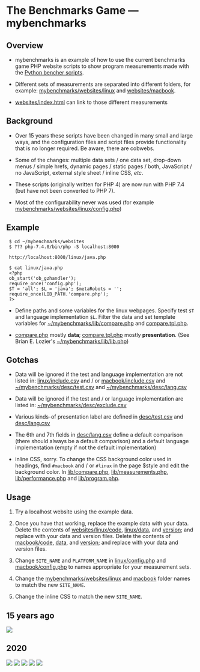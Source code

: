 The Benchmarks Game — mybenchmarks
==================================

Overview
--------
* mybenchmarks is an example of how to use the current benchmarks game PHP website scripts to show program measurements made with the [Python bencher scripts](../bencher).

* Different sets of measurements are separated into different folders, for example: [mybenchmarks/websites/linux](websites/linux) and [websites/macbook](websites/macbook).

* [websites/index.html](websites/index.html) can link to those different measurements
   
Background
----------
* Over 15 years these scripts have been changed in many small and large ways, and the configuration files and script files provide functionality that is no longer required. Be aware, there are cobwebs.

* Some of the changes: multiple data sets / one data set,  drop-down menus / simple hrefs, dynamic pages / static pages / both, JavaScript / no JavaScript, external style sheet / inline CSS, *etc*.

* These scripts (originally written for PHP 4) are now run with PHP 7.4 (but have not been converted to PHP 7).

* Most of the configurability never was used (for example [mybenchmarks/websites/linux/config.php](websites/linux/config.php)) 

Example
-------
```
 $ cd ~/mybenchmarks/websites
 $ ??? php-7.4.0/bin/php -S localhost:8000

 http://localhost:8000/linux/java.php

 $ cat linux/java.php
 <?php
 ob_start('ob_gzhandler');
 require_once('config.php');
 $T = 'all'; $L = 'java'; $metaRobots = '';
 require_once(LIB_PATH.'compare.php');
 ?>
```

* Define paths and some variables for the linux webpages. Specify test `$T` and language implementation `$L`. Filter the data and set template variables for [~/mybenchmarks/lib/compare.php](lib/compare.php) and [compare.tpl.php](lib/compare.tpl.php).

* [compare.php](lib/compare.php) mostly **data**; [compare.tpl.php](lib/compare.tpl.php) mostly **presentation**. (See Brian E. Lozier's [~/mybenchmarks/lib/lib.php](lib/lib.php))


Gotchas
-------
* Data will be ignored if the test and language implementation are not listed in: [linux/include.csv](websites/linux/include.csv) and / or [macbook/include.csv](websites/macbook/include.csv) and [~/mybenchmarks/desc/test.csv](desc/test.csv) and [~/mybenchmarks/desc/lang.csv](desc/lang.csv)
       
* Data will be ignored if the test and / or language implementation are listed in: [~/mybenchmarks/desc/exclude.csv](desc/exclude.csv)

* Various kinds-of presentation label are defined in [desc/test.csv](desc/test.csv) and [desc/lang.csv](desc/lang.csv)

* The 6th and 7th fields in [desc/lang.csv](desc/lang.csv) define a default comparison (there should always be a default comparison) and a default  language implementation (empty if not the default implementation)

* inline CSS, sorry. To change the CSS background color used in headings, find `#macbook` and / or `#linux` in the page $style and edit the background color. In [lib/compare.php](lib/compare.php), [lib/measurements.php](lib/measurements.php), [lib/performance.php](lib/performance.php) and [lib/program.php](lib/program.php).

Usage
-----
1. Try a localhost website using the example data. 

1. Once you have that working, replace the example data with your data. Delete the contents of [websites/linux/code](websites/linux/code), [linux/data](websites/linux/data), and [version](websites/linux/version); and replace with your data and version files. Delete the contents of [macbook/code](websites/macbook/code), [data](websites/macbook/data), and [version](websites/macbook/version); and replace with your data and version files.

1. Change `SITE_NAME` and `PLATFORM_NAME` in [linux/config.php](websites/linux/config.php) and [macbook/config.php](websites/macbook/config.php) to names appropriate for your measurement sets.

1. Change the [mybenchmarks/websites/linux](websites/linux) and [macbook](websites/macbook) folder names to match the new `SITE_NAME`.

1. Change the inline CSS to match the new `SITE_NAME`.

15 years ago
------------
![](performance2005.png)

2020
----
![](performance.png)
![](boxplotcpu.png)
![](compare.png)
![](measurements.png)
![](program.png)




